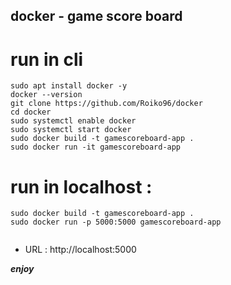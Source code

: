 ## docker - game score board 

# run in cli
```
sudo apt install docker -y
docker --version
git clone https://github.com/Roiko96/docker
cd docker
sudo systemctl enable docker
sudo systemctl start docker
sudo docker build -t gamescoreboard-app .
sudo docker run -it gamescoreboard-app

```
# run in localhost :
```
sudo docker build -t gamescoreboard-app .
sudo docker run -p 5000:5000 gamescoreboard-app


```
* URL : http://localhost:5000

***enjoy***
